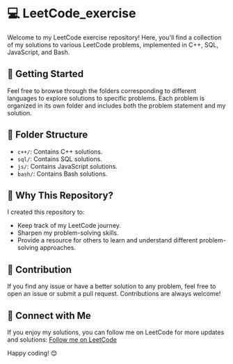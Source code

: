# 💻 LeetCode_exercise

Welcome to my LeetCode exercise repository! Here, you'll find a collection of my solutions to various LeetCode problems, implemented in C++, SQL, JavaScript, and Bash.

## 🚀 Getting Started

Feel free to browse through the folders corresponding to different languages to explore solutions to specific problems. Each problem is organized in its own folder and includes both the problem statement and my solution.

## 📁 Folder Structure

- `c++/`: Contains C++ solutions.
- `sql/`: Contains SQL solutions.
- `js/`: Contains JavaScript solutions.
- `bash/`: Contains Bash solutions.

## 🌟 Why This Repository?

I created this repository to:
- Keep track of my LeetCode journey.
- Sharpen my problem-solving skills.
- Provide a resource for others to learn and understand different problem-solving approaches.

## 📝 Contribution

If you find any issue or have a better solution to any problem, feel free to open an issue or submit a pull request. Contributions are always welcome!

## 🤝 Connect with Me

If you enjoy my solutions, you can follow me on LeetCode for more updates and solutions:
[Follow me on LeetCode](https://leetcode.com/Ghosts6/)

Happy coding! 😊
